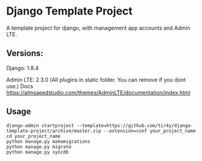 # Django Template Project


A template project for django, with management app accounts and Admin LTE.

## Versions:

Django: 1.8.4

Admin LTE: 2.3.0 (All plugins in static folder. You can remove if you dont use.)
Docs https://almsaeedstudio.com/themes/AdminLTE/documentation/index.html

## Usage

    django-admin startproject --template=https://github.com/tir4y/django-template-project/archive/master.zip --extension=conf your_project_name
    cd your_project_name
    python manage.py makemigrations
    python manage.py migrate
    python manage.py syncdb
